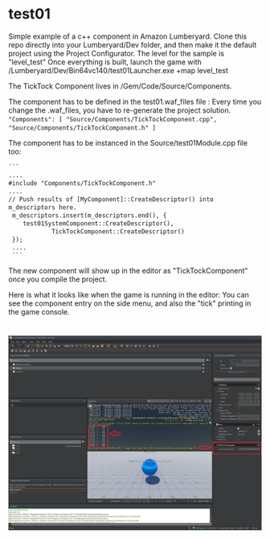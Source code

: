 # test01
Simple example of a c++ component in Amazon Lumberyard.
Clone this repo directly into your Lumberyard/Dev folder, and then make it the default project using the Project Configurator.
The level for the sample is "level_test"
Once everything is built, launch the game with /Lumberyard/Dev/Bin64vc140/test01Launcher.exe +map level_test

The TickTock Component lives in /Gem/Code/Source/Components.

The component has to be defined in the test01.waf_files file :
Every time you change the .waf_files, you have to re-generate the project solution.
    ```
           "Components": [
            "Source/Components/TickTockComponent.cpp",
            "Source/Components/TickTockComponent.h"
        ]	
    ```
  
The component has to be instanced in the Source/test01Module.cpp file too:

    ```
    ....
    #include "Components/TickTockComponent.h"
    ....
    // Push results of [MyComponent]::CreateDescriptor() into m_descriptors here.
     m_descriptors.insert(m_descriptors.end(), {
        test01SystemComponent::CreateDescriptor(),
				TickTockComponent::CreateDescriptor()
     });
     ....
     ```
     
The new component will show up in the editor as "TickTockComponent" once you compile the project.

Here is what it looks like when the game is running in the editor:
You can see the component entry on the side menu, and also the "tick" printing in the game console.
#
![Alt text](GitReadmePics/EditorView.png?raw=true "Title")